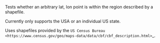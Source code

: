 Tests whether an arbitrary lat, lon point is within the region
described by a shapefile.

Currently only supports the USA or an individual US state.

Uses shapefiles provided by the `US Census Bureau
<https://www.census.gov/geo/maps-data/data/cbf/cbf_description.html>`_.
